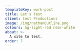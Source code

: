 ```yaml
---
templateKey: work-post
title: Let's Test
client: test Productions
image: /img/nathanOutline.png
colours: bg-light-red near-white
about: >-
  A site to test.
order: 7
---
```


